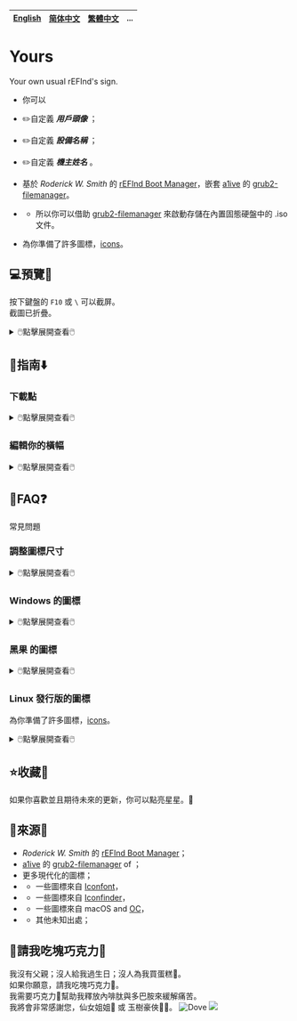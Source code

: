 [English](README.md)|[简体中文](自述文件.md)|[繁體中文](繁體中文.md)|...
--|--|--|--

# Yours
Your own usual rEFInd's sign.
- 你可以
 - ✏️自定義 ***用戶頭像*** ；
 - ✏️自定義 ***設備名稱*** ；
 - ✏️自定義 ***機主姓名*** 。

- 基於 *Roderick W. Smith* 的 [rEFInd Boot Manager](http://www.rodsbooks.com/refind/)，嵌套 [a1ive](https://github.com/a1ive) 的 [grub2-filemanager](https://github.com/a1ive/grub2-filemanager)。

- - 所以你可以借助 [grub2-filemanager](https://github.com/a1ive/grub2-filemanager) 來啟動存儲在內置固態硬盤中的 .iso 文件。

- 為你準備了許多圖標，[icons](https://github.com/M-L-P/icons)。

## 💻️預覽👀
按下鍵盤的 `F10` 或 `\` 可以截屏。<br/>
截圖已折疊。
<details>
<summary>🖱️點擊展開查看🖱️</summary>
<img src="README/B.big.png">
<img src="README/B.small.png">
<img src="README/M.big.png">
<img src="README/M.small.png">
<img src="README/1080p.B.big.png">
<img src="README/1080p.B.small.png">
<img src="README/1080p.M.big.png">
<img src="README/1080p.M.small.png">

</details>


## 🧭指南⬇️

### 下載點
<details>
<summary>🖱️點擊展開查看🖱️</summary>

#### 若是 UEFI Firmware
如果你的設備滿足條件，
- 支持 64位的 UEFI；
- GPU/vBIOS 支持 UEFI；

你應該使用 [Yours-UEFI](https://github.com/M-L-P/Yours-UEFI)。

#### 若是 Legacy BIOS
除非你的設備滿足以下情況中的一種，
- 不支持 64位的 UEFI，
- - 支持 32位的 UEFI；
- - 僅支持 Legacy BIOS ，不支持 UEFI；
- GPU/vBIOS 不支持 UEFI；(如下圖)

![image](https://user-images.githubusercontent.com/69227436/213923710-120c5a02-30ea-4005-b2fe-c8e9adc7b6d7.png)

你應該使用 [Yours-LegacyBIOS](https://github.com/M-L-P/Yours-LegacyBIOS)。

#### 若是 Hyper-V
從 [Releases](https://github.com/M-L-P/Yours/releases)下載 .vhdx。
</details>

### 編輯你的橫幅

<details>
<summary>🖱️點擊展開查看🖱️</summary>

- 用 Microsoft PowerPoint 2021+ 打開 `EFI\Yours\Settings\display\BannerEditor.pptx` ；
- 編輯並且自定義你的 頭像、設備名稱 和 姓名或昵稱；
- 另存為 PNG；
- 編輯 `EFI\Yours\Settings\display\display.conf` 用以設置顯示新生成的橫幅；
</details>

## 📝FAQ❓️
常見問題

### 調整圖標尺寸
<details>
<summary>🖱️點擊展開查看🖱️</summary>

- 編輯 `EFI\Yours\Settings\display\display.conf`

圖標尺寸|令牌|屏幕分辨率|例子
--|--|--|--
原始尺寸|`small_icon_size 48` `big_icon_size 128`|分辨率 < `1024x768`|`800x600` 等
二級尺寸|`small_icon_size 96` `big_icon_size 256`|`1024x768` ≤ 分辨率 < `1920x1080`|`1024x768`、`1366x768`、`1440x900` 等
三級尺寸|`small_icon_size 96` `big_icon_size 384`|分辨率 ≥ `1920x1080`|`1080P`、`2K`、`4K` 等

註意：三級尺寸的 `small_icon_size` 是 `96`

</details>

### Windows 的圖標
<details>
<summary>🖱️點擊展開查看🖱️</summary>
無論你使用哪個版本，<br/>
你應該設置它的圖標<br/>
從 `EFI\Yours\Settings\icon\Windows` 中復製到 `EFI\Yours\Settings\icon\showing`，<br/>
並且重命名為 `os_win8.png`.<br/>
因為 rEFInd 把 `os_win8.png` 當作 `Windows Boot Manager` 的默認圖標。<br/>
</details>

### 黑果 的圖標
<details>
<summary>🖱️點擊展開查看🖱️</summary>
為了讓圖形界面銜接得更加緊密，中途沒有代碼界面，<br/>
你應該執行以下步驟。

#### 若是 OpenCore
- 編輯 `config.plist` 設置 `LauncherOption=System` ；
- 剪切 EFI 相關文件，粘貼到 `EFI\Yours\efi\OC` ；
- 編輯 `refind.conf` ，刪除 位於`include /EFI/Yours/Settings/menuentry/examples/OpenCore.conf` 前面的 `#`；

#### 若是 CloverBootloader
- 剪切 EFI 相關文件，粘貼到 `EFI\Yours\efi\CLOVER` ；
- 編輯 `refind.conf` ，刪除 位於 `include /EFI/Yours/Settings/menuentry/examples/CLOVER.conf` 前面的 `#`；

</details>

### Linux 發行版的圖標
為你準備了許多圖標，[icons](https://github.com/M-L-P/icons/tree/main/PNGs/Linux)。

<details>
<summary>🖱️點擊展開查看🖱️</summary>

- 從 [這裏](https://github.com/M-L-P/icons/tree/main/PNGs/Linux) 尋找並下載你需要的圖標；
- 重命名 PNG 文件，
- - `os_$NAME.png` 是 `ESP: \EFI\$NAME\grubx64.efi` 的圖標；
- 復製到 `ESP: \EFI\Yours\Settings\icon\showing`；
</details>

## ⭐收藏🌟
如果你喜歡並且期待未來的更新，你可以點亮星星。💫

## 🎉來源🎊
- *Roderick W. Smith* 的 [rEFInd Boot Manager](http://www.rodsbooks.com/refind/)；
- [a1ive](https://github.com/a1ive) 的 [grub2-filemanager](https://github.com/a1ive/grub2-filemanager) of ；
- 更多現代化的圖標；
- - 一些圖標來自 [Iconfont](https://www.iconfont.cn/)，
- - 一些圖標來自 [Iconfinder](https://www.iconfinder.com/)，
- - 一些圖標來自 macOS and [OC](https://github.com/acidanthera/OpenCorePkg)，
- - 其他未知出處；

## 🧁請我吃塊巧克力🍫
我沒有父親；沒人給我過生日；沒人為我買蛋糕🎂。<br/>
如果你願意，請我吃塊巧克力🍫。<br/>
我需要巧克力🍫幫助我釋放內啡肽與多巴胺來緩解痛苦。<br/>
我將會非常感謝您，仙女姐姐🧚‍ 或 玉樹豪俠🦸‍♂️。
![Dove](https://github.com/M-L-P/Yours/assets/69227436/f094f056-9420-4dd5-beec-4ccecff20a1e)
<img src="https://github.com/M-L-P/Yours/assets/69227436/8608e193-3c4d-4926-8171-7944e881d95f" width="300px">
